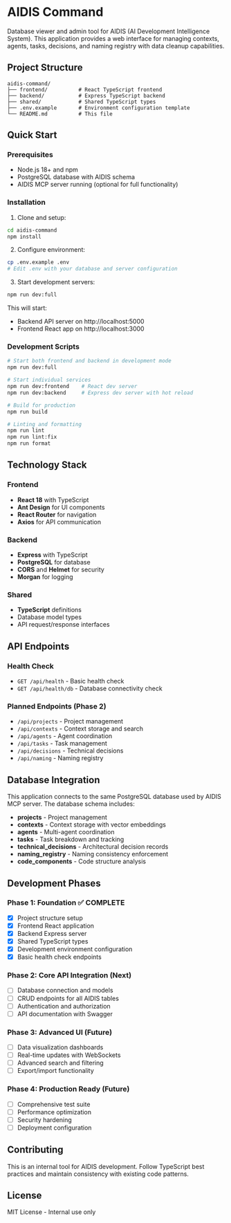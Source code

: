 # AIDIS Command

Database viewer and admin tool for AIDIS (AI Development Intelligence System). This application provides a web interface for managing contexts, agents, tasks, decisions, and naming registry with data cleanup capabilities.

## Project Structure

```
aidis-command/
├── frontend/          # React TypeScript frontend
├── backend/           # Express TypeScript backend
├── shared/            # Shared TypeScript types
├── .env.example       # Environment configuration template
└── README.md          # This file
```

## Quick Start

### Prerequisites

- Node.js 18+ and npm
- PostgreSQL database with AIDIS schema
- AIDIS MCP server running (optional for full functionality)

### Installation

1. Clone and setup:
```bash
cd aidis-command
npm install
```

2. Configure environment:
```bash
cp .env.example .env
# Edit .env with your database and server configuration
```

3. Start development servers:
```bash
npm run dev:full
```

This will start:
- Backend API server on http://localhost:5000
- Frontend React app on http://localhost:3000

### Development Scripts

```bash
# Start both frontend and backend in development mode
npm run dev:full

# Start individual services
npm run dev:frontend    # React dev server
npm run dev:backend     # Express dev server with hot reload

# Build for production
npm run build

# Linting and formatting
npm run lint
npm run lint:fix
npm run format
```

## Technology Stack

### Frontend
- **React 18** with TypeScript
- **Ant Design** for UI components
- **React Router** for navigation
- **Axios** for API communication

### Backend
- **Express** with TypeScript
- **PostgreSQL** for database
- **CORS** and **Helmet** for security
- **Morgan** for logging

### Shared
- **TypeScript** definitions
- Database model types
- API request/response interfaces

## API Endpoints

### Health Check
- `GET /api/health` - Basic health check
- `GET /api/health/db` - Database connectivity check

### Planned Endpoints (Phase 2)
- `/api/projects` - Project management
- `/api/contexts` - Context storage and search
- `/api/agents` - Agent coordination
- `/api/tasks` - Task management
- `/api/decisions` - Technical decisions
- `/api/naming` - Naming registry

## Database Integration

This application connects to the same PostgreSQL database used by AIDIS MCP server. The database schema includes:

- **projects** - Project management
- **contexts** - Context storage with vector embeddings
- **agents** - Multi-agent coordination
- **tasks** - Task breakdown and tracking
- **technical_decisions** - Architectural decision records
- **naming_registry** - Naming consistency enforcement
- **code_components** - Code structure analysis

## Development Phases

### Phase 1: Foundation ✅ COMPLETE
- [x] Project structure setup
- [x] Frontend React application
- [x] Backend Express server
- [x] Shared TypeScript types
- [x] Development environment configuration
- [x] Basic health check endpoints

### Phase 2: Core API Integration (Next)
- [ ] Database connection and models
- [ ] CRUD endpoints for all AIDIS tables
- [ ] Authentication and authorization
- [ ] API documentation with Swagger

### Phase 3: Advanced UI (Future)
- [ ] Data visualization dashboards
- [ ] Real-time updates with WebSockets
- [ ] Advanced search and filtering
- [ ] Export/import functionality

### Phase 4: Production Ready (Future)
- [ ] Comprehensive test suite
- [ ] Performance optimization
- [ ] Security hardening
- [ ] Deployment configuration

## Contributing

This is an internal tool for AIDIS development. Follow TypeScript best practices and maintain consistency with existing code patterns.

## License

MIT License - Internal use only
